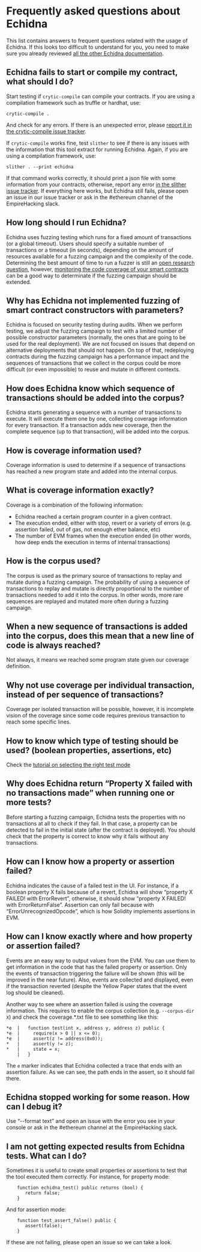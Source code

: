 # Frequently asked questions about Echidna

This list contains answers to frequent questions related with the usage of Echidna. If this looks too difficult to understand for you, you need to make sure you already reviewed [all the other Echidna documentation](./README.md). 

## Echidna fails to start or compile my contract, what should I do?

Start testing if `crytic-compile` can compile your contracts. If you are using a compilation framework such as truffle or hardhat, use:

`crytic-compile .`

And check for any errors. If there is an unexpected error, please [report it in the crytic-compile issue tracker](https://github.com/crytic/crytic-compile/issues).

If `crytic-compile` works fine, test `slither` to see if there is any issues with the information that this tool extract for running Echidna. Again, if you are using a compilation framework, use:

`slither . --print echidna`

If that command works correctly, it should print a json file with some information from your contracts, otherwise, report any error [in the slither issue tracker](https://github.com/crytic/slither/issues). 
If everything here works, but Echidna still fails, please open an issue in our issue tracker or ask in the #ethereum channel of the EmpireHacking slack.

## How long should I run Echidna?

Echidna uses fuzzing testing which runs for a fixed amount of transactions (or a global timeout). 
Users should specify a suitable number of transactions or a timeout (in seconds), depending on the amount of resources available for a fuzzing campaign 
and the complexity of the code.  Determining the best amount of time to run a fuzzer is still an [open research question](https://blog.trailofbits.com/2021/03/23/a-year-in-the-life-of-a-compiler-fuzzing-campaign/), however, [monitoring the code coverage of your smart contracts](./collecting-a-corpus.md) can be a good way to determinate if the fuzzing campaign should be extended.

## Why has Echidna not implemented fuzzing of smart contract constructors with parameters?

Echidna is focused on security testing during audits. When we perform testing, we adjust the fuzzing campaign to test with a limited number of possible constructor parameters (normally, the ones that are going to be used for the real deployment). We are not focused on issues that depend on alternative deployments that should not happen. On top of that, redeploying contracts during the fuzzing campaign has a performance impact and the sequences of transactions that we collect in the corpus could be more difficult (or even impossible) to reuse and mutate in different contexts. 

## How does Echidna know which sequence of transactions should be added into the corpus?

Echidna starts generating a sequence with a number of transactions to execute. It will execute them one by one, collecting coverage information for every transaction. If a transaction adds new coverage, then the complete sequence (up to that transaction), will be added into the corpus.

## How is coverage information used?

Coverage information is used to determine if a sequence of transactions has reached a new program state and added into the internal corpus.

## What is coverage information exactly?

Coverage is a combination of the following information:
* Echidna reached a certain program counter in a given contract.
* The execution ended, either with stop, revert or a variety of errors (e.g. assertion failed, out of gas, not enough ether balance, etc) 
* The number of EVM frames when the execution ended (in other words, how deep ends the execution in terms of internal transactions) 

## How is the corpus used? 

The corpus is used as the primary source of transactions to replay and mutate during a fuzzing campaign. The probability of using a sequence of transactions to replay and mutate is directly proportional to the number of transactions needed to add it into the corpus. In other words, more rare sequences are replayed and mutated more often during a fuzzing campaign.

## When a new sequence of transactions is added into the corpus, does this mean that a new line of code is always reached?

Not always, it means we reached some program state given our coverage definition.

## Why not use coverage per individual transaction, instead of per sequence of transactions?

Coverage per isolated transaction will be possible, however, it is incomplete vision of the coverage since some code requires previous transaction to reach some specific lines.

## How to know which type of testing should be used? (boolean properties, assertions, etc)

Check the [tutorial on selecting the right test mode](https://github.com/crytic/building-secure-contracts/edit/dev-internal-asserts/program-analysis/echidna/testing-modes.md)

## Why does Echidna return “Property X failed with no transactions made” when running one or more tests?

Before starting a fuzzing campaign, Echidna tests the properties with no transactions at all to check if they fail. In that case, a property can be detected to fail in the initial state (after the contract is deployed). You should check that the property is correct to know why it fails without any transactions.

## How can I know how a property or assertion failed? 

Echidna indicates the cause of a failed test in the UI. For instance, if a boolean property X fails because of a revert, Echidna will show “property X FAILED! with ErrorRevert”, otherwise, it should show “property X FAILED! with ErrorReturnFalse”. Assertion can only fail because with “ErrorUnrecognizedOpcode”, which is how Solidity implements assertions in EVM.

## How can I know exactly where and how property or assertion failed?

Events are an easy way to output values from the EVM. You can use them to get information in the code that has the failed property or assertion. Only the events of transaction triggering the failure will be shown (this will be improved in the near future). Also, events are collected and displayed, even if the transaction reverted (despite the Yellow Paper states that the event log should be cleaned). 

Another way to see where an assertion failed is using the coverage information. This requires to enable the corpus collection (e.g. `--corpus-dir X`) and check the coverage.\*.txt file to see something like this: 

```
*e  |   function test(int x, address y, address z) public {
*e  |     require(x > 0 || x <= 0);
*e  |     assert(z != address(0x0));
*   |     assert(y != z);
*   |     state = x;
    |   }
```

The `e` marker indicates that Echidna collected a trace that ends with an assertion failure. As we can see, 
the path ends in the assert, so it should fail there.

## Echidna stopped working for some reason. How can I debug it? 

Use “--format text” and open an issue with the error you see in your console or ask in the #ethereum channel at the EmpireHacking slack.

## I am not getting expected results from Echidna tests. What can I do? 

Sometimes it is useful to create small properties or assertions to test that the tool executed them correctly. For instance, for property mode:

```solidity
    function echidna_test() public returns (bool) {
       return false;
    }
```

And for assertion mode:

```solidity
    function test_assert_false() public {
       assert(false); 
    }
```

If these are not failing, please open an issue so we can take a look.
